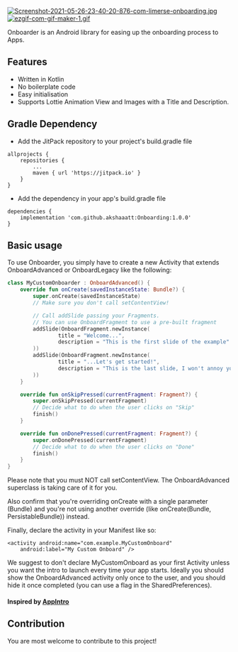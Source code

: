 [![Screenshot-2021-05-26-23-40-20-876-com-limerse-onboarding.jpg](https://i.postimg.cc/3wK25pJJ/Screenshot-2021-05-26-23-40-20-876-com-limerse-onboarding.jpg)](https://postimg.cc/zycyTyg9)
[![ezgif-com-gif-maker-1.gif](https://i.postimg.cc/yxqFGGD2/ezgif-com-gif-maker-1.gif)](https://postimg.cc/Q9b990kq)

Onboarder is an Android library for easing up the onboarding process to Apps.

## Features

* Written in Kotlin
* No boilerplate code
* Easy initialisation
* Supports Lottie Animation View and Images with a Title and Description.

## Gradle Dependency

* Add the JitPack repository to your project's build.gradle file

```
allprojects {
    repositories {
        ...
        maven { url 'https://jitpack.io' }
    }
}
```

* Add the dependency in your app's build.gradle file

```
dependencies {
    implementation 'com.github.akshaaatt:Onboarding:1.0.0'
}
```

## Basic usage

To use Onboarder, you simply have to create a new Activity that extends OnboardAdvanced or OnboardLegacy like the following:

```kotlin
class MyCustomOnboarder : OnboardAdvanced() {
    override fun onCreate(savedInstanceState: Bundle?) {
        super.onCreate(savedInstanceState)
        // Make sure you don't call setContentView!

        // Call addSlide passing your Fragments.
        // You can use OnboardFragment to use a pre-built fragment
        addSlide(OnboardFragment.newInstance(
                title = "Welcome...",
                description = "This is the first slide of the example"
        ))
        addSlide(OnboardFragment.newInstance(
                title = "...Let's get started!",
                description = "This is the last slide, I won't annoy you more :)"
        ))
    }

    override fun onSkipPressed(currentFragment: Fragment?) {
        super.onSkipPressed(currentFragment)
        // Decide what to do when the user clicks on "Skip"
        finish()
    }

    override fun onDonePressed(currentFragment: Fragment?) {
        super.onDonePressed(currentFragment)
        // Decide what to do when the user clicks on "Done"
        finish()
    }
}
```

Please note that you must NOT call setContentView. The OnboardAdvanced superclass is taking care of it for you.

Also confirm that you're overriding onCreate with a single parameter (Bundle) and you're not using another override (like onCreate(Bundle, PersistableBundle)) instead.

Finally, declare the activity in your Manifest like so:

```
<activity android:name="com.example.MyCustomOnboard"
    android:label="My Custom Onboard" />
```
    
We suggest to don't declare MyCustomOnboard as your first Activity unless you want the intro to launch every time your app starts. Ideally you should show the OnboardAdvanced activity only once to the user, and you should hide it once completed (you can use a flag in the SharedPreferences).

#### Inspired by [AppIntro](https://github.com/AppIntro/AppIntro)

## Contribution

You are most welcome to contribute to this project!
